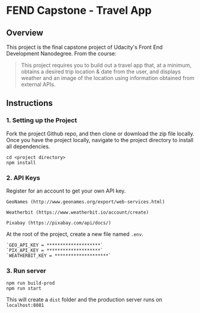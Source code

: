 # FEND Capstone - Travel App

## Overview

This project is the final capstone project of Udacity's Front End Development Nanodegree. From the course:

> This project requires you to build out a travel app that, at a minimum, obtains a desired trip location & date from the user, and displays weather and an image of the location using information obtained from external APIs.

## Instructions

### 1. Setting up the Project

Fork the project Github repo, and then clone or download the zip file locally. Once you have the project locally, navigate to the project directory to install all dependencies.

```
cd <project directory>
npm install
```

### 2. API Keys

Register for an account to get your own API key.

```
GeoNames (http://www.geonames.org/export/web-services.html)

Weatherbit (https://www.weatherbit.io/account/create)

Pixabay (https://pixabay.com/api/docs/)
```

At the root of the project, create a new file named `.env`.

```
`GEO_API_KEY = ********************`
`PIX_API_KEY = ********************`
`WEATHERBIT_KEY = ********************`
```

### 3. Run server

```
npm run build-prod
npm run start
```

This will create a `dist` folder and the production server runs on `localhost:8081`
